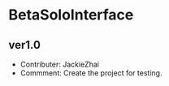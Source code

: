 # BetaSoloInterface
## ver1.0
- Contributer: JackieZhai
- Commment: Create the project for testing.
